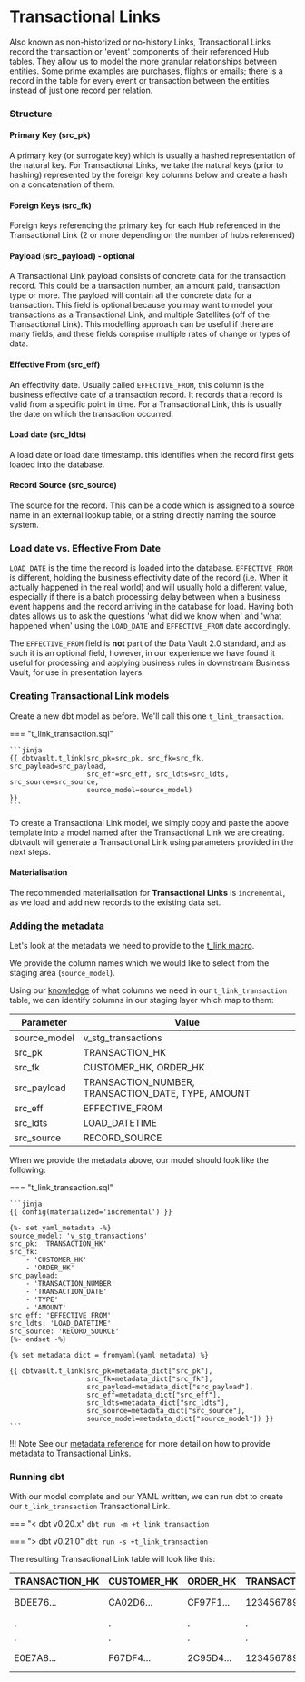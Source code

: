 # Transactional Links

Also known as non-historized or no-history Links, Transactional Links record the transaction or 'event' components of 
their referenced Hub tables. They allow us to model the more granular relationships between entities. Some prime examples
are purchases, flights or emails; there is a record in the table for every event or transaction between the entities 
instead of just one record per relation.

### Structure

#### Primary Key (src_pk)
A primary key (or surrogate key) which is usually a hashed representation of the natural key. 
For Transactional Links, we take the natural keys (prior to hashing) represented by the foreign key columns below 
and create a hash on a concatenation of them. 

#### Foreign Keys (src_fk)
Foreign keys referencing the primary key for each Hub referenced in the Transactional Link (2 or more depending on the number of hubs 
referenced) 

#### Payload (src_payload) - optional
A Transactional Link payload consists of concrete data for the transaction record. This could be
a transaction number, an amount paid, transaction type or more. The payload will contain all the
concrete data for a transaction. This field is optional because you may want to model your transactions as a Transactional Link, and multiple Satellites (off of the Transactional Link).
This modelling approach can be useful if there are many fields, and these fields comprise multiple rates of change or types of data.

#### Effective From (src_eff)
An effectivity date. Usually called `EFFECTIVE_FROM`, this column is the business effective date of a 
transaction record. It records that a record is valid from a specific point in time. For a Transactional Link, this
is usually the date on which the transaction occurred. 

#### Load date (src_ldts)
A load date or load date timestamp. this identifies when the record first gets loaded into the database.

#### Record Source (src_source)
The source for the record. This can be a code which is assigned to a source name in an external lookup table, 
or a string directly naming the source system.

### Load date vs. Effective From Date
`LOAD_DATE` is the time the record is loaded into the database. `EFFECTIVE_FROM` is different, 
holding the business effectivity date of the record (i.e. When it actually happened in the real world) and will usually 
hold a different value, especially if there is a batch processing delay between when a business event happens and the 
record arriving in the database for load. Having both dates allows us to ask the questions 'what did we know when' 
and 'what happened when' using the `LOAD_DATE` and `EFFECTIVE_FROM` date accordingly. 

The `EFFECTIVE_FROM` field is **not** part of the Data Vault 2.0 standard, and as such it is an optional field, however,
in our experience we have found it useful for processing and applying business rules in downstream Business Vault, for 
use in presentation layers.

### Creating Transactional Link models

Create a new dbt model as before. We'll call this one `t_link_transaction`. 

=== "t_link_transaction.sql"

    ```jinja
    {{ dbtvault.t_link(src_pk=src_pk, src_fk=src_fk, src_payload=src_payload,
                       src_eff=src_eff, src_ldts=src_ldts, src_source=src_source,
                       source_model=source_model)                                 }}
    ```

To create a Transactional Link model, we simply copy and paste the above template into a model named after the Transactional Link we
are creating. dbtvault will generate a Transactional Link using parameters provided in the next steps.

#### Materialisation

The recommended materialisation for **Transactional Links** is `incremental`, as we load and add new records to the existing data set.

### Adding the metadata

Let's look at the metadata we need to provide to the [t_link macro](../macros.md#t_link).

We provide the column names which we would like to select from the staging area (`source_model`).

Using our [knowledge](#structure) of what columns we need in our `t_link_transaction` table, we can identify columns in our
staging layer which map to them:

| Parameter    | Value                                              |
|--------------|----------------------------------------------------|
| source_model | v_stg_transactions                                 |
| src_pk       | TRANSACTION_HK                                     |
| src_fk       | CUSTOMER_HK, ORDER_HK                              |
| src_payload  | TRANSACTION_NUMBER, TRANSACTION_DATE, TYPE, AMOUNT |
| src_eff      | EFFECTIVE_FROM                                     |
| src_ldts     | LOAD_DATETIME                                      |
| src_source   | RECORD_SOURCE                                      |

When we provide the metadata above, our model should look like the following:

=== "t_link_transaction.sql"

    ```jinja
    {{ config(materialized='incremental') }}
    
    {%- set yaml_metadata -%}
    source_model: 'v_stg_transactions'
    src_pk: 'TRANSACTION_HK'
    src_fk: 
        - 'CUSTOMER_HK'
        - 'ORDER_HK'
    src_payload:
        - 'TRANSACTION_NUMBER'
        - 'TRANSACTION_DATE'
        - 'TYPE'
        - 'AMOUNT'
    src_eff: 'EFFECTIVE_FROM'
    src_ldts: 'LOAD_DATETIME'
    src_source: 'RECORD_SOURCE'
    {%- endset -%}
    
    {% set metadata_dict = fromyaml(yaml_metadata) %}
    
    {{ dbtvault.t_link(src_pk=metadata_dict["src_pk"],
                       src_fk=metadata_dict["src_fk"],
                       src_payload=metadata_dict["src_payload"],
                       src_eff=metadata_dict["src_eff"],
                       src_ldts=metadata_dict["src_ldts"],
                       src_source=metadata_dict["src_source"],
                       source_model=metadata_dict["source_model"]) }}
    ```

!!! Note
    See our [metadata reference](../metadata.md#transactional-links) for more detail on how to provide metadata to 
    Transactional Links.

### Running dbt

With our model complete and our YAML written, we can run dbt to create our `t_link_transaction` Transactional Link.

=== "< dbt v0.20.x"
    `dbt run -m +t_link_transaction`

=== "> dbt v0.21.0"
    `dbt run -s +t_link_transaction`

The resulting Transactional Link table will look like this:

| TRANSACTION_HK | CUSTOMER_HK | ORDER_HK  | TRANSACTION_NUMBER | TYPE | AMOUNT | EFFECTIVE_FROM | LOAD_DATETIME           | SOURCE |
|----------------|-------------|-----------|--------------------|------|--------|----------------|-------------------------|--------|
| BDEE76...      | CA02D6...   | CF97F1... | 123456789101       | CR   | 100.00 | 1993-01-28     | 1993-01-01 00:00:00.000 | 2      |
| .              | .           | .         | .                  | .    | .      | .              | .                       | 2      |
| .              | .           | .         | .                  | .    | .      | .              | .                       | 2      |
| E0E7A8...      | F67DF4...   | 2C95D4... | 123456789104       | CR   | 678.23 | 1993-01-28     | 1993-01-01 00:00:00.000 | 2      |